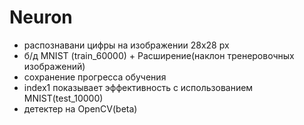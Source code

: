 # Neuron


- распознавани цифры на изображении 28x28 px
- б/д MNIST (train_60000) + Расширение(наклон тренеровочных изображений)
- сохранение прогресса обучения
- index1 показывает эффективность с использованием MNIST(test_10000)
- детектер на OpenCV(beta)
